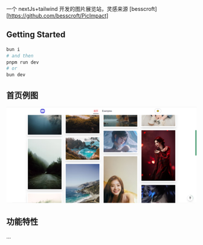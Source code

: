 一个 nextJs+tailwind 开发的图片展览站，灵感来源
[besscroft][https://github.com/besscroft/PicImpact]

## Getting Started

```bash
bun i
# and then
pnpm run dev
# or
bun dev
```

## 首页例图

![主图](image.png)

## 功能特性

...
